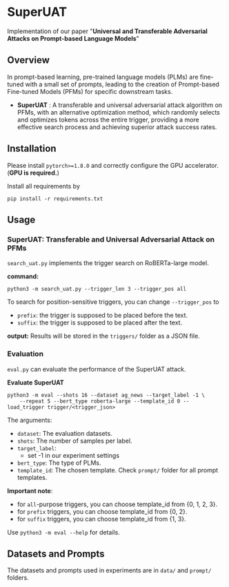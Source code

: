 # SuperUAT

Implementation of our paper "**Universal and Transferable Adversarial Attacks on Prompt-based Language Models**" 


## Overview

In prompt-based learning, pre-trained language models (PLMs) are fine-tuned with a small set of prompts, leading to the creation of Prompt-based Fine-tuned Models (PFMs) for specific downstream tasks.

- **SuperUAT** : A transferable and universal adversarial attack algorithm on PFMs, with an alternative optimization method, which randomly selects and optimizes tokens across the entire trigger, providing a more effective search process and achieving superior attack success rates.

## Installation

Please install `pytorch>=1.8.0` and correctly configure the GPU accelerator. (**GPU is required.**)

Install all requirements by

```
pip install -r requirements.txt
```

## Usage

### SuperUAT: Transferable and Universal Adversarial Attack on PFMs

`search_uat.py` implements the trigger search on RoBERTa-large model. 

**command:**

```
python3 -m search_uat.py --trigger_len 3 --trigger_pos all
```

To search for position-sensitive triggers, you can change `--trigger_pos` to 

- `prefix`: the trigger is supposed to be placed before the text.
- `suffix`: the trigger is supposed to be placed after the text.

**output:**
Results will be stored in the `triggers/` folder as a JSON file.

### Evaluation

`eval.py` can evaluate the performance of the SuperUAT attack.

**Evaluate SuperUAT**

```
python3 -m eval --shots 16 --dataset ag_news --target_label -1 \
	--repeat 5 --bert_type roberta-large --template_id 0 --load_trigger trigger/<trigger_json>
```

The arguments:

- `dataset`: The evaluation datasets. 
- `shots`: The number of samples per label.
- `target_label`: 
	- set -1 in our experiment settings
- `bert_type`: The type of PLMs. 
- `template_id`: The chosen template. Check `prompt/` folder for all prompt templates.

**Important note**: 

- for `all`-purpose triggers, you can choose template_id from \{0, 1, 2, 3\}.
- for `prefix` triggers, you can choose template_id from \{0, 2}.
- for `suffix` triggers, you can choose template_id from \{1, 3}.

Use `python3 -m eval --help` for details.


## Datasets and Prompts

The datasets and prompts used in experiments are in `data/` and `prompt/` folders.


